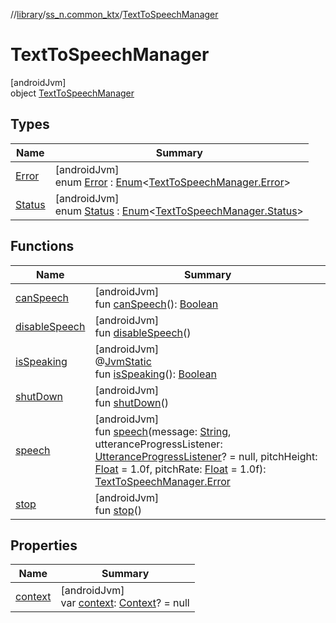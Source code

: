 //[library](../../../index.md)/[ss_n.common_ktx](../index.md)/[TextToSpeechManager](index.md)

# TextToSpeechManager

[androidJvm]\
object [TextToSpeechManager](index.md)

## Types

| Name | Summary |
|---|---|
| [Error](-error/index.md) | [androidJvm]<br>enum [Error](-error/index.md) : [Enum](https://kotlinlang.org/api/latest/jvm/stdlib/kotlin/-enum/index.html)&lt;[TextToSpeechManager.Error](-error/index.md)&gt; |
| [Status](-status/index.md) | [androidJvm]<br>enum [Status](-status/index.md) : [Enum](https://kotlinlang.org/api/latest/jvm/stdlib/kotlin/-enum/index.html)&lt;[TextToSpeechManager.Status](-status/index.md)&gt; |

## Functions

| Name | Summary |
|---|---|
| [canSpeech](can-speech.md) | [androidJvm]<br>fun [canSpeech](can-speech.md)(): [Boolean](https://kotlinlang.org/api/latest/jvm/stdlib/kotlin/-boolean/index.html) |
| [disableSpeech](disable-speech.md) | [androidJvm]<br>fun [disableSpeech](disable-speech.md)() |
| [isSpeaking](is-speaking.md) | [androidJvm]<br>@[JvmStatic](https://kotlinlang.org/api/latest/jvm/stdlib/kotlin.jvm/-jvm-static/index.html)<br>fun [isSpeaking](is-speaking.md)(): [Boolean](https://kotlinlang.org/api/latest/jvm/stdlib/kotlin/-boolean/index.html) |
| [shutDown](shut-down.md) | [androidJvm]<br>fun [shutDown](shut-down.md)() |
| [speech](speech.md) | [androidJvm]<br>fun [speech](speech.md)(message: [String](https://kotlinlang.org/api/latest/jvm/stdlib/kotlin/-string/index.html), utteranceProgressListener: [UtteranceProgressListener](https://developer.android.com/reference/kotlin/android/speech/tts/UtteranceProgressListener.html)? = null, pitchHeight: [Float](https://kotlinlang.org/api/latest/jvm/stdlib/kotlin/-float/index.html) = 1.0f, pitchRate: [Float](https://kotlinlang.org/api/latest/jvm/stdlib/kotlin/-float/index.html) = 1.0f): [TextToSpeechManager.Error](-error/index.md) |
| [stop](stop.md) | [androidJvm]<br>fun [stop](stop.md)() |

## Properties

| Name | Summary |
|---|---|
| [context](context.md) | [androidJvm]<br>var [context](context.md): [Context](https://developer.android.com/reference/kotlin/android/content/Context.html)? = null |
